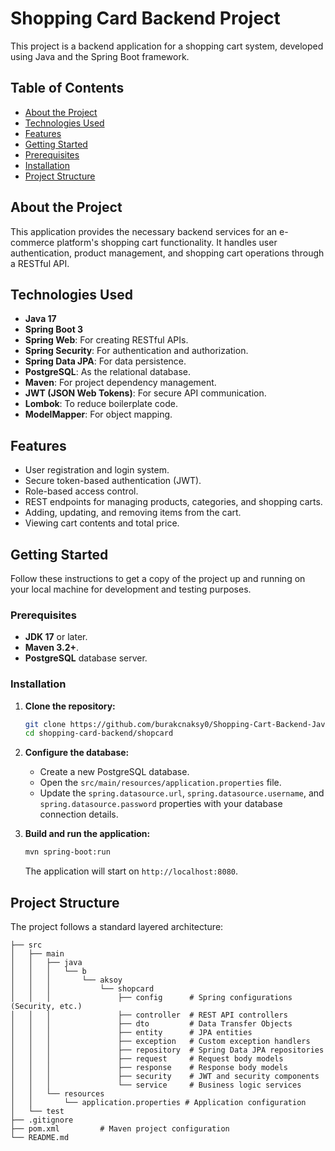 # Shopping Card Backend Project

This project is a backend application for a shopping cart system, developed using Java and the Spring Boot framework.

## Table of Contents
- [About the Project](#about-the-project)
- [Technologies Used](#technologies-used)
- [Features](#features)
- [Getting Started](#getting-started)
- [Prerequisites](#prerequisites)
- [Installation](#installation)
- [Project Structure](#project-structure)

## About the Project

This application provides the necessary backend services for an e-commerce platform's shopping cart functionality. It handles user authentication, product management, and shopping cart operations through a RESTful API.

## Technologies Used

- **Java 17**
- **Spring Boot 3**
- **Spring Web**: For creating RESTful APIs.
- **Spring Security**: For authentication and authorization.
- **Spring Data JPA**: For data persistence.
- **PostgreSQL**: As the relational database.
- **Maven**: For project dependency management.
- **JWT (JSON Web Tokens)**: For secure API communication.
- **Lombok**: To reduce boilerplate code.
- **ModelMapper**: For object mapping.


## Features

- User registration and login system.
- Secure token-based authentication (JWT).
- Role-based access control.
- REST endpoints for managing products, categories, and shopping carts.
- Adding, updating, and removing items from the cart.
- Viewing cart contents and total price.

## Getting Started

Follow these instructions to get a copy of the project up and running on your local machine for development and testing purposes.

### Prerequisites

- **JDK 17** or later.
- **Maven 3.2+**.
- **PostgreSQL** database server.

### Installation

1. **Clone the repository:**
   ```sh
   git clone https://github.com/burakcnaksy0/Shopping-Cart-Backend-Java-Project
   cd shopping-card-backend/shopcard
   ```

2. **Configure the database:**
   - Create a new PostgreSQL database.
   - Open the `src/main/resources/application.properties` file.
   - Update the `spring.datasource.url`, `spring.datasource.username`, and `spring.datasource.password` properties with your database connection details.

3. **Build and run the application:**
   ```sh
   mvn spring-boot:run
   ```
   The application will start on `http://localhost:8080`.

## Project Structure

The project follows a standard layered architecture:

```
├── src
│   ├── main
│   │   ├── java
│   │   │   └── b
│   │   │       └── aksoy
│   │   │           └── shopcard
│   │   │               ├── config      # Spring configurations (Security, etc.)
│   │   │               ├── controller  # REST API controllers
│   │   │               ├── dto         # Data Transfer Objects
│   │   │               ├── entity      # JPA entities
│   │   │               ├── exception   # Custom exception handlers
│   │   │               ├── repository  # Spring Data JPA repositories
│   │   │               ├── request     # Request body models
│   │   │               ├── response    # Response body models
│   │   │               ├── security    # JWT and security components
│   │   │               └── service     # Business logic services
│   │   └── resources
│   │       └── application.properties # Application configuration
│   └── test
├── .gitignore
├── pom.xml         # Maven project configuration
└── README.md
```
